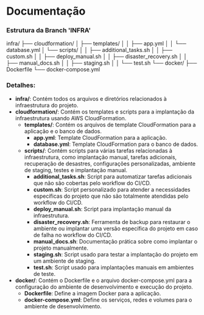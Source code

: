 # Documentação

### Estrutura da Branch 'INFRA' 

infra/
├── cloudformation/
│   ├── templates/
│   │   ├── app.yml
│   │   └── database.yml
│   └── scripts/
│   │   ├── additional_tasks.sh
│   │   ├── custom.sh
│   │   ├── deploy_manual.sh
│   │   ├── disaster_recovery.sh
│   │   ├── manual_docs.sh
│   │   ├── staging.sh
│   │   └── test.sh
└── docker/
    ├── Dockerfile
    └── docker-compose.yml

### Detalhes:

- **infra/**: Contém todos os arquivos e diretórios relacionados à infraestrutura do projeto.
 - **cloudformation/**: Contém os templates e scripts para a implantação da infraestrutura usando AWS CloudFormation.
    - **templates/**: Contém os arquivos de template CloudFormation para a aplicação e o banco de dados.
      - **app.yml**: Template CloudFormation para a aplicação.
      - **database.yml**: Template CloudFormation para o banco de dados.
    - **scripts/**: Contém scripts para várias tarefas relacionadas à infraestrutura, como implantação manual, tarefas adicionais, recuperação de desastres, configurações personalizadas, ambiente de staging, testes e implantação manual. 
      - **additional_tasks.sh**: Script para automatizar tarefas adicionais que não são cobertas pelo workflow do CI/CD.
      - **custom.sh**: Script personalizado para atender a necessidades específicas do projeto que não são totalmente atendidas pelo workflow do CI/CD.
      - **deploy_manual.sh**: Script para implantação manual da infraestrutura.   
      - **disaster_recovery.sh**: Ferramenta de backup para restaurar o ambiente ou implantar uma versão específica do projeto em caso de falha no workflow do CI/CD.
      - **manual_docs.sh**: Documentação prática sobre como implantar o projeto manualmente.      
      - **staging.sh**: Script usado para testar a implantação do projeto em um ambiente de staging.
      - **test.sh**: Script usado para implantações manuais em ambientes de teste.
 - **docker/**: Contém o Dockerfile e o arquivo docker-compose.yml para a configuração do ambiente de desenvolvimento e execução do projeto.
    - **Dockerfile**: Define a imagem Docker para a aplicação.
    - **docker-compose.yml**: Define os serviços, redes e volumes para o ambiente de desenvolvimento.